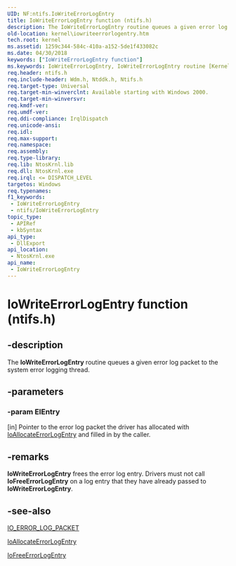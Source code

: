 ```yaml
---
UID: NF:ntifs.IoWriteErrorLogEntry
title: IoWriteErrorLogEntry function (ntifs.h)
description: The IoWriteErrorLogEntry routine queues a given error log packet to the system error logging thread.
old-location: kernel\iowriteerrorlogentry.htm
tech.root: kernel
ms.assetid: 1259c344-584c-410a-a152-5de1f433082c
ms.date: 04/30/2018
keywords: ["IoWriteErrorLogEntry function"]
ms.keywords: IoWriteErrorLogEntry, IoWriteErrorLogEntry routine [Kernel-Mode Driver Architecture], k104_1822a499-059a-41c8-b97b-aa3a5bfd22e3.xml, kernel.iowriteerrorlogentry, wdm/IoWriteErrorLogEntry
req.header: ntifs.h
req.include-header: Wdm.h, Ntddk.h, Ntifs.h
req.target-type: Universal
req.target-min-winverclnt: Available starting with Windows 2000.
req.target-min-winversvr: 
req.kmdf-ver: 
req.umdf-ver: 
req.ddi-compliance: IrqlDispatch
req.unicode-ansi: 
req.idl: 
req.max-support: 
req.namespace: 
req.assembly: 
req.type-library: 
req.lib: NtosKrnl.lib
req.dll: NtosKrnl.exe
req.irql: <= DISPATCH_LEVEL
targetos: Windows
req.typenames: 
f1_keywords:
 - IoWriteErrorLogEntry
 - ntifs/IoWriteErrorLogEntry
topic_type:
 - APIRef
 - kbSyntax
api_type:
 - DllExport
api_location:
 - NtosKrnl.exe
api_name:
 - IoWriteErrorLogEntry
---
```


# IoWriteErrorLogEntry function (ntifs.h)


## -description

The <b>IoWriteErrorLogEntry</b> routine queues a given error log packet to the system error logging thread.

## -parameters

### -param ElEntry 

[in]
Pointer to the error log packet the driver has allocated with <a href="/windows-hardware/drivers/ddi/wdm/nf-wdm-ioallocateerrorlogentry">IoAllocateErrorLogEntry</a> and filled in by the caller.

## -remarks

<b>IoWriteErrorLogEntry</b> frees the error log entry. Drivers must not call <b>IoFreeErrorLogEntry</b> on a log entry that they have already passed to <b>IoWriteErrorLogEntry</b>.

## -see-also

<a href="/windows-hardware/drivers/ddi/wdm/ns-wdm-_io_error_log_packet">IO_ERROR_LOG_PACKET</a>



<a href="/windows-hardware/drivers/ddi/wdm/nf-wdm-ioallocateerrorlogentry">IoAllocateErrorLogEntry</a>



<a href="/windows-hardware/drivers/ddi/wdm/nf-wdm-iofreeerrorlogentry">IoFreeErrorLogEntry</a>